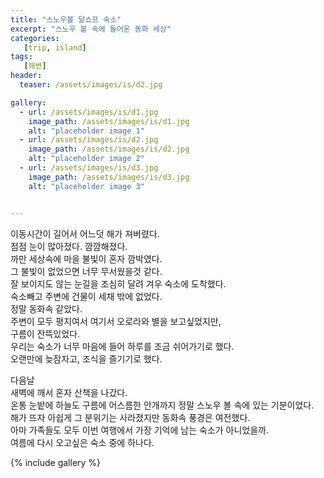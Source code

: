 ```yaml
---
title: "스노우볼 달쇼프 숙소"
excerpt: "스노우 볼 속에 들어온 동화 세상"
categories:
   [trip, island]
tags:
   [해변]
header:
  teaser: /assets/images/is/d2.jpg

gallery:
  - url: /assets/images/is/d1.jpg
    image_path: /assets/images/is/d1.jpg
    alt: "placeholder image 1"
  - url: /assets/images/is/d2.jpg
    image_path: /assets/images/is/d2.jpg
    alt: "placeholder image 2"
  - url: /assets/images/is/d3.jpg
    image_path: /assets/images/is/d3.jpg
    alt: "placeholder image 3"


---
```


이동시간이 길어서 어느덧 해가 져버렸다.  
점점 눈이 많아졌다. 깜깜해졌다.  
까만 세상속에 마을 불빛이 혼자 깜박였다.   
그 불빛이 없었으면 너무 무서웠을것 같다.  
잘 보이지도 않는 눈길을 조심히 달려 겨우 숙소에 도착했다.  
숙소빼고 주변에 건물이 세채 밖에 없었다.  
정말 동화속 같았다.  
주변이 모두 평지여서 여기서 오로라와 별을 보고싶었지만,   
구름이 잔뜩있었다.  
우리는 숙소가 너무 마음에 들어 하루를 조금 쉬어가기로 했다.  
오랜만에 늦잠자고, 조식을 즐기기로 했다.  

다음날   
새벽에 깨서 혼자 산책을 나갔다.  
온통 눈밭에 하늘도 구름에 어스름한 안개까지 정말 스노우 볼 속에 있는 기분이었다.  
해가 뜨자 아쉽게 그 분위기는 사라졌지만 동화속 풍경은 여전했다.  
아마 가족들도 모두 이번 여행에서 가장 기억에 남는 숙소가 아니었을까.  
여름에 다시 오고싶은 숙소 중에 하나다.


{% include gallery  %}
